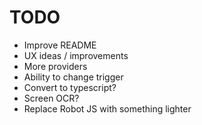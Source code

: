 # TODO

- Improve README
- UX ideas / improvements
- More providers
- Ability to change trigger
- Convert to typescript?
- Screen OCR?
- Replace Robot JS with something lighter
